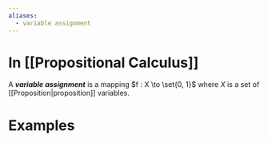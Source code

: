 ```yaml
---
aliases:
  - variable assignment
---
```

# In [[Propositional Calculus]]
A ___variable assignment___ is a mapping $f : X \to \set{0, 1}$ where $X$ is a set of [[Proposition|proposition]] variables.
# Examples